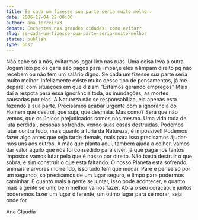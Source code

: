 ```yaml
---
title: Se cada um fizesse sua parte seria muito melhor.
date: 2006-12-04 22:00:00
author: ana.ferreira3
debate: Enchentes nas grandes cidades: como evitar?
slug: se-cada-um-fizesse-sua-parte-seria-muito-melhor
status: publish 
type: post
---
```


Não cabe só a nós, evitarmos jogar lixo nas ruas. Uma coisa leva a outra. Jogam lixo pq os garis são pagos para limpar,e eles ñ limpam direito pq não recebem ou não tem um salário digno. Se cada um fizesse sua parte seria muito melhor. Infelizmente existe muito desse tipo de pensamentos, já me deparei com situações em que diziam "Estamos gerando empregos" Mais daí a respota para essa ignorância toda, as inundações, as mortes causadas por elas. A Natureza não se responsabiliza, ela apenas esta fazendo a sua parte. Precisamos acabar urgente com a ignorância do Homem que destroí, que suja, que desmata. Mas como? Será que não vemos, que os únicos prejudicados somos nós mesmo. Uma vida toda de luta perdida , pessoas sofrendo, vendo suas casas destruidas. Podemos lutar contra tudo, mais quanto a furia da Natureza, é impossivel! Podemos fazer algo antes que seja tarde demais, mais para isso precisamos ájudar-mos uns aos outros. A mão que planta aqui, também ajuda a colher, vamos dar valor aquilo que nós foi consedido para viver, já que pagamos tantos impostos vamos lutar pelo que é nosso por direito. Não basta destruir o que sobra, e sim construir o que esta faltando. O nosso Planeta esta sofrendo, animais e arvores morrendo, isso tudo tem que mudar. Pare e pense só por um segundo, só precisamos de um lugar seguro, e limpo para podermos caminhar. E quanto mais a gente se juntar, isso pode acontecer, e quanto mais a gente se unir, bem melhor vamos fazer. Abra o seu coração, e juntos poderemos fazer um lugar diferente, um otimo lugar para se morar, seja onde for.  

  

Ana Cláudia

